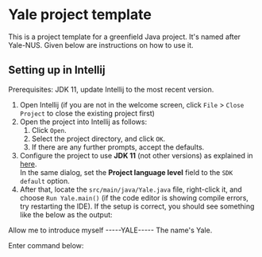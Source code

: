 # Yale project template

This is a project template for a greenfield Java project. It's named after Yale-NUS. Given below are instructions on how to use it.

## Setting up in Intellij

Prerequisites: JDK 11, update Intellij to the most recent version.

1. Open Intellij (if you are not in the welcome screen, click `File` > `Close Project` to close the existing project first)
1. Open the project into Intellij as follows:
   1. Click `Open`.
   1. Select the project directory, and click `OK`.
   1. If there are any further prompts, accept the defaults.
1. Configure the project to use **JDK 11** (not other versions) as explained in [here](https://www.jetbrains.com/help/idea/sdk.html#set-up-jdk).<br>
   In the same dialog, set the **Project language level** field to the `SDK default` option.
3. After that, locate the `src/main/java/Yale.java` file, right-click it, and choose `Run Yale.main()` (if the code editor is showing compile errors, try restarting the IDE). If the setup is correct, you should see something like the below as the output:

Allow me to introduce myself
-----YALE-----
The name's Yale.


Enter command below:

